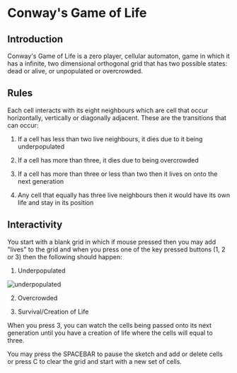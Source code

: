 # Conway's Game of Life

## Introduction 
Conway's Game of Life is a zero player, cellular automaton, game in which it has a infinite, two dimensional orthogonal grid that has two possible states: dead or alive, or unpopulated or overcrowded. 

## Rules
Each cell interacts with its eight neighbours which are cell that occur horizontally, vertically or diagonally adjacent. These are the transitions that can occur:

1. If a cell has less than two live neighbours, it dies due to it being underpopulated

2. If a cell has more than three, it dies due to being overcrowded

3. If a cell has more than three or less than two then it lives on onto the next generation

4. Any cell that equally has three live neighbours then it would have its own life and stay in its position

## Interactivity
You start with a blank grid in which if mouse pressed then you may add "lives" to the grid and when you press one of the key pressed buttons (1, 2 or 3) then the following should happen:

1. Underpopulated

![underpopulated](https://user-images.githubusercontent.com/29228151/52413776-6824f380-2ada-11e9-98f1-c2edd53ac745.gif)

2. Overcrowded

3. Survival/Creation of Life

When you press 3, you can watch the cells being passed onto its next generation until you have a creation of life where the cells will equal to three.

You may press the SPACEBAR to pause the sketch and add or delete cells or press C to clear the grid and start with a new set of cells.
